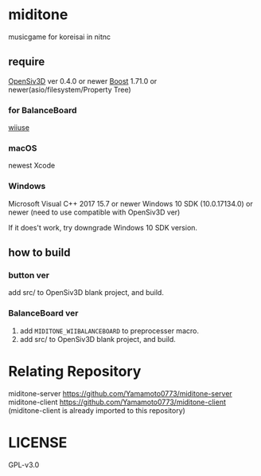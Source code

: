 # miditone
musicgame for koreisai in nitnc

## require
[OpenSiv3D](https://siv3d.github.io/) ver 0.4.0 or newer 
[Boost](https://www.boost.org/) 1.71.0 or newer(asio/filesystem/Property Tree)

### for BalanceBoard
[wiiuse](https://github.com/wiiuse/wiiuse)

### macOS
newest Xcode 

### Windows
Microsoft Visual C++ 2017 15.7 or newer
Windows 10 SDK (10.0.17134.0) or newer
(need to use compatible with OpenSiv3D ver)

If it does't work, try downgrade Windows 10 SDK version.

## how to build
### button ver
add src/ to OpenSiv3D blank project, and build.

### BalanceBoard ver
1. add `MIDITONE_WIIBALANCEBOARD` to preprocesser macro.
3. add src/ to OpenSiv3D blank project, and build.

# Relating Repository
miditone-server <https://github.com/Yamamoto0773/miditone-server>
miditone-client <https://github.com/Yamamoto0773/miditone-client>
(miditone-client is already imported to this repository)

# LICENSE
GPL-v3.0

